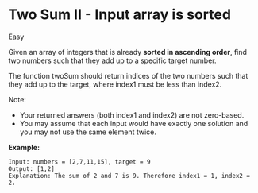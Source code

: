 # Two Sum II - Input array is sorted
Easy

Given an array of integers that is already **sorted in ascending order**, 
find two numbers such that they add up to a specific target number.

The function twoSum should return indices of the two numbers such that they add up to the target, 
where index1 must be less than index2.

Note:
- Your returned answers (both index1 and index2) are not zero-based.
- You may assume that each input would have exactly one solution and you may not use the same element twice.

**Example:** <br>
```
Input: numbers = [2,7,11,15], target = 9
Output: [1,2]
Explanation: The sum of 2 and 7 is 9. Therefore index1 = 1, index2 = 2.
```
